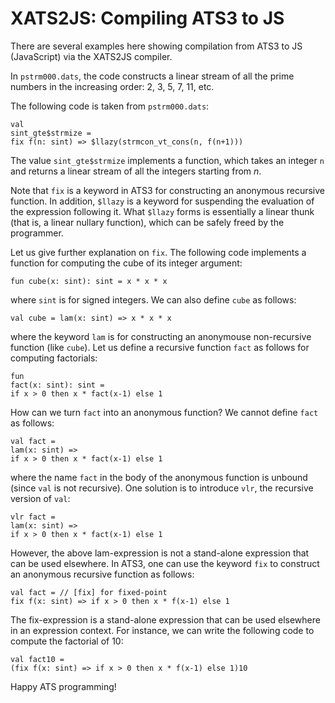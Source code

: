 # XATS2JS: Compiling ATS3 to JS

There are several examples here showing compilation
from ATS3 to JS (JavaScript) via the XATS2JS compiler.

In `pstrm000.dats`, the code constructs a linear stream of
all the prime numbers in the increasing order: 2, 3, 5, 7, 11, etc.

The following code is taken from `pstrm000.dats`:

```
val
sint_gte$strmize =
fix f(n: sint) => $llazy(strmcon_vt_cons(n, f(n+1)))
```

The value `sint_gte$strmize` implements a function, which
takes an integer `n` and returns a linear stream of all the
integers starting from $n$.

Note that `fix` is a keyword in ATS3 for constructing an anonymous
recursive function. In addition, `$llazy` is a keyword for suspending
the evaluation of the expression following it. What `$llazy` forms is
essentially a linear thunk (that is, a linear nullary function), which
can be safely freed by the programmer.

Let us give further explanation on `fix`. The following code
implements a function for computing the cube of its integer argument:

```
fun cube(x: sint): sint = x * x * x 
```

where `sint` is for signed integers. We can also define `cube` as follows:

```
val cube = lam(x: sint) => x * x * x
```

where the keyword `lam` is for constructing an anonymouse
non-recursive function (like `cube`). Let us define a recursive
function `fact` as follows for computing factorials:

```
fun
fact(x: sint): sint =
if x > 0 then x * fact(x-1) else 1
```

How can we turn `fact` into an anonymous function?  We cannot define
`fact` as follows:

```
val fact =
lam(x: sint) =>
if x > 0 then x * fact(x-1) else 1
```

where the name `fact` in the body of the anonymous function is unbound
(since `val` is not recursive). One solution is to introduce `vlr`, the
recursive version of `val`:

```
vlr fact =
lam(x: sint) =>
if x > 0 then x * fact(x-1) else 1
```

However, the above lam-expression is not a stand-alone expression that
can be used elsewhere. In ATS3, one can use the keyword `fix` to
construct an anonymous recursive function as follows:

```
val fact = // [fix] for fixed-point
fix f(x: sint) => if x > 0 then x * f(x-1) else 1
```

The fix-expression is a stand-alone expression that can be used elsewhere
in an expression context. For instance, we can write the following code
to compute the factorial of 10:

```
val fact10 =
(fix f(x: sint) => if x > 0 then x * f(x-1) else 1)10
```

Happy ATS programming!
